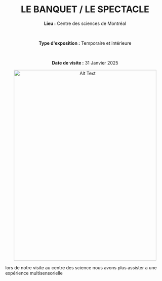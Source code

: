 <h1 align="center">LE BANQUET / LE SPECTACLE</h1>
 
<div align=center>
 
**Lieu :** Centre des sciences de Montréal

<br>

**Type d'exposition :** Temporaire et intérieure

<br>

**Date de visite :** 31 Janvier 2025
</div>

<div align="center">
<img src="https://github.com/Madden0610/H25_V11_inspiration_MADDENSHARP/blob/main/centre_des_sciences/media/affiche_pub02.png" alt="Alt Text" width="450" height="600">
</div>



lors de notre visite au centre des science nous avons plus assister a une expérience multisensorielle



 
 

